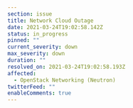 ```yaml
---
section: issue
title: Network Cloud Outage
date: 2021-03-24T19:02:58.142Z
status: in_progress
pinned: ""
current_severity: down
max_severity: down
duration: ""
resolved_on: 2021-03-24T19:02:58.193Z
affected:
  - OpenStack Networking (Neutron)
twitterFeed: ""
enableComments: true
---
```

